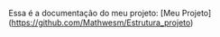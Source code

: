 Essa é a documentação do meu projeto: [Meu Projeto] (https://github.com/Mathwesm/Estrutura_projeto)
